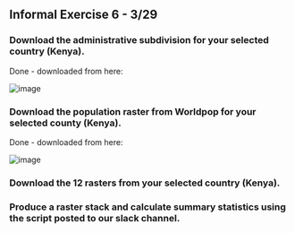 ## Informal Exercise 6 - 3/29

### Download the administrative subdivision for your selected country (Kenya).

Done - downloaded from here: 

![image](https://user-images.githubusercontent.com/78189165/112863412-d2b39780-9084-11eb-8dae-a6662d43ba20.png)

### Download the population raster from Worldpop for your selected county (Kenya).

Done - downloaded from here: 

![image](https://user-images.githubusercontent.com/78189165/112863502-ec54df00-9084-11eb-924b-d4bb317043ac.png)

### Download the 12 rasters from your selected country (Kenya).





### Produce a raster stack and calculate summary statistics using the script posted to our slack channel.

